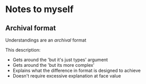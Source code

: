 # Notes to myself

## Archival format
Understandings are an *archival* format

This description:
- Gets around the 'but it's just types' argument
- Gets around the 'but its more complex'
- Explains what the difference in format is designed to achieve
- Doesn't require excessive explanation at face value
